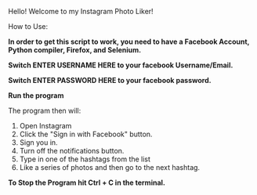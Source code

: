 Hello! Welcome to my Instagram Photo Liker!

How to Use:

**In order to get this script to work, you need to have a Facebook Account, Python compiler, Firefox, and Selenium.**

**Switch ENTER USERNAME HERE to your facebook Username/Email.**
 
**Switch ENTER PASSWORD HERE to your facebook password.**

**Run the program**

The program then will:
1. Open Instagram
2. Click the "Sign in with Facebook" button.
3. Sign you in.
4. Turn off the notifications button.
5. Type in one of the hashtags from the list
6. Like a series of photos and then go to the next hashtag. 

**To Stop the Program hit Ctrl + C in the terminal.** 
